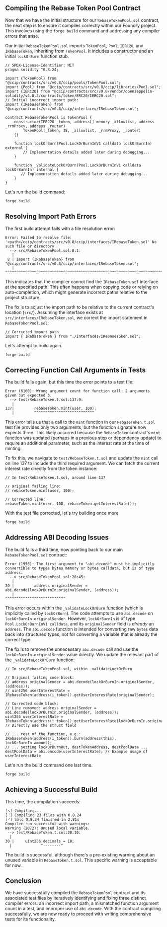 ## Compiling the Rebase Token Pool Contract

Now that we have the initial structure for our `RebaseTokenPool.sol` contract, the next step is to ensure it compiles correctly within our Foundry project. This involves using the `forge build` command and addressing any compiler errors that arise.

Our initial `RebaseTokenPool.sol` imports `TokenPool`, `Pool`, `IERC20`, and `IRebaseToken`, inheriting from `TokenPool`. It includes a constructor and an initial `lockOrBurn` function stub.

```solidity
// SPDX-License-Identifier: MIT
pragma solidity ^0.8.24;

import {TokenPool} from "@ccip/contracts/src/v0.8/ccip/pools/TokenPool.sol";
import {Pool} from "@ccip/contracts/src/v0.8/ccip/libraries/Pool.sol";
import {IERC20} from "@ccip/contracts/src/v0.8/vendor/openzeppelin-solidity/v4.8.3/contracts/token/ERC20/IERC20.sol";
// Initial incorrect import path:
import {IRebaseToken} from "@ccip/contracts/src/v0.8/ccip/interfaces/IRebaseToken.sol";

contract RebaseTokenPool is TokenPool {
    constructor(IERC20 _token, address[] memory _allowlist, address _rrmProxy, address _router)
        TokenPool(_token, 18, _allowlist, _rrmProxy, _router)
    {}

    function lockOrBurn(Pool.LockOrBurnInV1 calldata lockOrBurnIn) external {
        // Implementation details added later during debugging...
    }

    function _validateLockOrBurn(Pool.LockOrBurnInV1 calldata lockOrBurnIn) internal {
       // Implementation details added later during debugging...
    }
}
```

Let's run the build command:

```bash
forge build
```

## Resolving Import Path Errors

The first build attempt fails with a file resolution error:

```
Error: Failed to resolve file: '<path>/ccip/contracts/src/v0.8/ccip/interfaces/IRebaseToken.sol' No such file or directory
  --> src/RebaseTokenPool.sol:8:1:
   |
 8 | import {IRebaseToken} from "@ccip/contracts/src/v0.8/ccip/interfaces/IRebaseToken.sol";
   | ^^^^^^^^^^^^^^^^^^^^^^^^^^^^^^^^^^^^^^^^^^^^^^^^^^^^^^^^^^^^^^^^^^^^^^^^^^^^^^^^^^^^^^^^^
```

This indicates that the compiler cannot find the `IRebaseToken.sol` interface at the specified path. This often happens when copying code or relying on auto-completion, which might generate incorrect paths relative to the project structure.

The fix is to adjust the import path to be relative to the current contract's location (`src/`). Assuming the interface exists at `src/interfaces/IRebaseToken.sol`, we correct the import statement in `RebaseTokenPool.sol`:

```solidity
// Corrected import path
import { IRebaseToken } from "./interfaces/IRebaseToken.sol";
```

Let's attempt to build again.

```bash
forge build
```

## Correcting Function Call Arguments in Tests

The build fails again, but this time the error points to a test file:

```
Error (6160): Wrong argument count for function call: 2 arguments given but expected 3.
  --> test/RebaseToken.t.sol:137:9:
   |
137|         rebaseToken.mint(user, 100);
   |         ^^^^^^^^^^^^^^^^^^^^^^^^^^^
```

This error tells us that a call to the `mint` function in our `RebaseToken.t.sol` test file provides only two arguments, but the function signature now expects three. This likely occurred because the `RebaseToken` contract's `mint` function was updated (perhaps in a previous step or dependency update) to require an additional parameter, such as the interest rate at the time of minting.

To fix this, we navigate to `test/RebaseToken.t.sol` and update the `mint` call on line 137 to include the third required argument. We can fetch the current interest rate directly from the token instance:

```solidity
// In test/RebaseToken.t.sol, around line 137

// Original failing line:
// rebaseToken.mint(user, 100);

// Corrected line:
rebaseToken.mint(user, 100, rebaseToken.getInterestRate());
```

With the test file corrected, let's try building once more.

```bash
forge build
```

## Addressing ABI Decoding Issues

The build fails a third time, now pointing back to our main `RebaseTokenPool.sol` contract:

```
Error (1956): The first argument to "abi.decode" must be implicitly convertible to types bytes memory or bytes calldata, but is of type address.
  --> src/RebaseTokenPool.sol:20:45:
   |
20 |         address originalSender = abi.decode(lockOrBurnIn.originalSender, (address));
   |                                             ^^^^^^^^^^^^^^^^^^^^^^^^^^^
```

This error occurs within the `_validateLockOrBurn` function (which is implicitly called by `lockOrBurn`). The code attempts to use `abi.decode` on `lockOrBurnIn.originalSender`. However, `lockOrBurnIn` is of type `Pool.LockOrBurnInV1 calldata`, and its `originalSender` field is *already* an `address`. The `abi.decode` function is intended for converting raw `bytes` data back into structured types, not for converting a variable that is already the correct type.

The fix is to remove the unnecessary `abi.decode` call and use the `lockOrBurnIn.originalSender` value directly. We update the relevant part of the `_validateLockOrBurn` function:

```solidity
// In src/RebaseTokenPool.sol, within _validateLockOrBurn

// Original failing code block:
// address originalSender = abi.decode(lockOrBurnIn.originalSender, (address));
// uint256 userInterestRate = IRebaseToken(address(i_token)).getUserInterestRate(originalSender);

// Corrected code block:
// Line removed: address originalSender = abi.decode(lockOrBurnIn.originalSender, (address));
uint256 userInterestRate = IRebaseToken(address(i_token)).getUserInterestRate(lockOrBurnIn.originalSender); // Directly use the struct field

// ... rest of the function, e.g.:
IRebaseToken(address(i_token)).burn(address(this), lockOrBurnIn.amount);
// ... setting lockOrBurnOut, destTokenAddress, destPoolData ...
destPoolData = abi.encode(userInterestRate); // Example usage of userInterestRate
```

Let's run the build command one last time.

```bash
forge build
```

## Achieving a Successful Build

This time, the compilation succeeds:

```
[⠢] Compiling...
[⠘] Compiling 23 files with 0.8.24
[⠊] Solc 0.8.24 finished in 2.81s
Compiler run successful with warnings:
Warning (2072): Unused local variable.
 --> test/RebaseToken.t.sol:30:10:
  |
30 |     uint256 decimals = 18;
  |             ^--------^

```

The build is successful, although there's a pre-existing warning about an unused variable in `RebaseToken.t.sol`. This specific warning is acceptable for now.

## Conclusion

We have successfully compiled the `RebaseTokenPool` contract and its associated test files by iteratively identifying and fixing three distinct compiler errors: an incorrect import path, a mismatched function argument count in a test, and improper use of `abi.decode`. With the contract compiling successfully, we are now ready to proceed with writing comprehensive tests for its functionality.